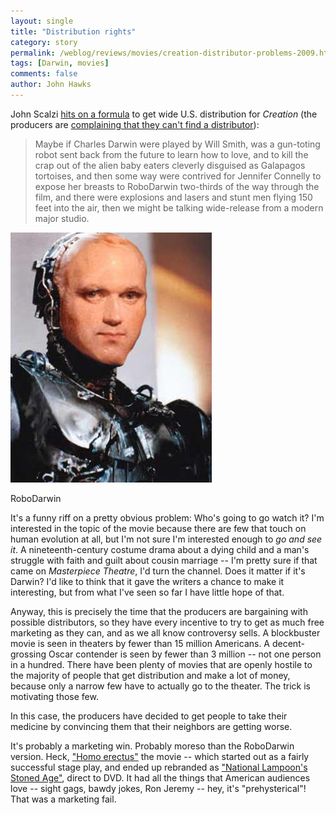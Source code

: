 ```yaml
---
layout: single 
title: "Distribution rights" 
category: story
permalink: /weblog/reviews/movies/creation-distributor-problems-2009.html
tags: [Darwin, movies] 
comments: false 
author: John Hawks 
---
```


John Scalzi <a href="http://whatever.scalzi.com/2009/09/13/they-should-have-called-it-darwin-the-revengination/">hits on a formula</a> to get wide U.S. distribution for <i>Creation</i> (the producers are <a href="http://www.telegraph.co.uk/news/worldnews/northamerica/usa/6173399/Charles-Darwin-film-too-controversial-for-religious-America.html">complaining that they can't find a distributor</a>):

<blockquote>Maybe if Charles Darwin were played by Will Smith, was a gun-toting robot sent back from the future to learn how to love, and to kill the crap out of the alien baby eaters cleverly disguised as Galapagos tortoises, and then some way were contrived for Jennifer Connelly to expose her breasts to RoboDarwin two-thirds of the way through the film, and there were explosions and lasers and stunt men flying 150 feet into the air, then we might be talking wide-release from a modern major studio. </blockquote>

<div class="middle-picture">
<img src="/graphics/robodarwin-2009.jpg" width="322" height="400" alt="RoboDarwin" />
<p class="caption">RoboDarwin</p>
</div>


It's a funny riff on a pretty obvious problem: Who's going to go watch it? I'm interested in the topic of the movie because there are few that touch on human evolution at all, but I'm not sure I'm interested enough to <i>go and see it</i>. A nineteenth-century costume drama about a dying child and a man's struggle with faith and guilt about cousin marriage -- I'm pretty sure if that came on <i>Masterpiece Theatre</i>, I'd turn the channel. Does it matter if it's Darwin? I'd like to think that it gave the writers a chance to make it interesting, but from what I've seen so far I have little hope of that. 

Anyway, this is precisely the time that the producers are bargaining with possible distributors, so they have every incentive to try to get as much free marketing as they can, and as we all know controversy sells. A blockbuster movie is seen in theaters by fewer than 15 million Americans. A decent-grossing Oscar contender is seen by fewer than 3 million -- not one person in a hundred. There have been plenty of movies that are openly hostile to the majority of people that get distribution and make a lot of money, because only a narrow few have to actually go to the theater. The trick is motivating those few. 

In this case, the producers have decided to get people to take their medicine by convincing them that their neighbors are getting worse. 

It's probably a marketing win. Probably moreso than the RoboDarwin version. Heck, <a href="http://johnhawks.net/weblog/reviews/news/homo_erectus_movie_cast_2005.html">"Homo erectus"</a> the movie -- which started out as a fairly successful stage play, and ended up rebranded as <a href="http://johnhawks.net/weblog/reviews/movies/homo-erectus-stoned-age-2008.html">"National Lampoon's Stoned Age"</a>, direct to DVD. It had all the things that American audiences love -- sight gags, bawdy jokes, Ron Jeremy -- hey, it's "prehysterical"! That was a marketing fail. 




